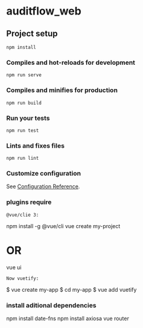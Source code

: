 # auditflow_web

## Project setup
```
npm install
```

### Compiles and hot-reloads for development
```
npm run serve
```

### Compiles and minifies for production
```
npm run build
```

### Run your tests
```
npm run test
```

### Lints and fixes files
```
npm run lint
```

### Customize configuration
See [Configuration Reference](https://cli.vuejs.org/config/).

### plugins require
```
@vue/clie 3:
```
npm install -g @vue/cli
vue create my-project
# OR
vue ui
```
Now vuetify:
```
$ vue create my-app
$ cd my-app
$ vue add vuetify

### install aditional dependencies
npm install date-fns
npm install axiosa
vue router
